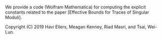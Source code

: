 We provide a code (Wolfram Mathematica) for computing the explicit constants related to the paper [Effective Bounds for Traces of Singular Moduli].

Copyright (C) 2019 Havi Ellers, Meagan Kenney, Riad Masri, and Tsai, Wei-Lun.
